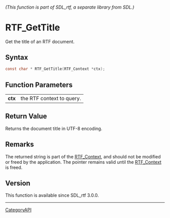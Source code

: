 ###### (This function is part of SDL_rtf, a separate library from SDL.)
# RTF_GetTitle

Get the title of an RTF document.

## Syntax

```c
const char * RTF_GetTitle(RTF_Context *ctx);

```

## Function Parameters

|             |                           |
| ----------- | ------------------------- |
| **ctx**     | the RTF context to query. |

## Return Value

Returns the document title in UTF-8 encoding.

## Remarks

The returned string is part of the [RTF_Context](RTF_Context.md), and should
not be modified or freed by the application. The pointer remains valid
until the [RTF_Context](RTF_Context.md) is freed.

## Version

This function is available since SDL_rtf 3.0.0.

----
[CategoryAPI](CategoryAPI.md)
